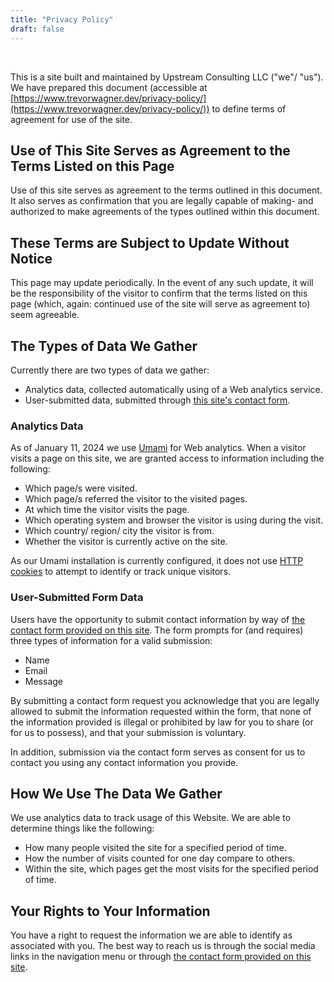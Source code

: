 ```yaml
---
title: "Privacy Policy"
draft: false
---
```


&nbsp;

This is a site built and maintained by Upstream Consulting LLC
("we"/ "us"). We have prepared this document (accessible at
[https://www.trevorwagner.dev/privacy-policy/](https://www.trevorwagner.dev/privacy-policy/))
to define terms of agreement for use of the site.

## Use of This Site Serves as Agreement to the Terms Listed on this Page
Use of this site serves as agreement to the terms outlined in this
document. It also serves as confirmation that you are legally capable
of making- and authorized to make agreements of the types outlined
within this document.

## These Terms are Subject to Update Without Notice
This page may update periodically. In the event of any such
update, it will be the responsibility of the visitor to confirm
that the terms listed on this page (which, again: continued use
of the site will serve as agreement to) seem agreeable.

## The Types of Data We Gather
Currently there are two types of data we gather:

- Analytics data, collected automatically using of a Web analytics service.
- User-submitted data, submitted through [this site's contact form](/contact/).

### Analytics Data
As of January 11, 2024 we use [Umami](https://umami.is/) for Web
analytics. When a visitor visits a page on this site, we are
granted access to information including the following:

- Which page/s were visited.
- Which page/s referred the visitor to the visited pages.
- At which time the visitor visits the page.
- Which operating system and browser the visitor is using during the visit.
- Which country/ region/ city the visitor is from.
- Whether the visitor is currently active on the site.

As our Umami installation is currently configured, it does not
use [HTTP cookies](https://en.wikipedia.org/wiki/HTTP_cookie) to
attempt to identify or track unique visitors.

### User-Submitted Form Data
Users have the opportunity to submit contact information by way of
[the contact form provided on this site](/contact/). The form prompts
for (and requires) three types of information for a valid submission:

- Name
- Email
- Message

By submitting a contact form request you acknowledge that you are
legally allowed to submit the information requested within the form,
that none of the information provided is illegal or prohibited by law
for you to share (or for us to possess), and that your submission is
voluntary.

In addition, submission via the contact form serves as consent for us
to contact you using any contact information you provide.

## How We Use The Data We Gather
We use analytics data to track usage of this Website. We are able
to determine things like the following:

- How many people visited the site for a specified period of time.
- How the number of visits counted for one day compare to others.
- Within the site, which pages get the most visits for the
  specified period of time.

## Your Rights to Your Information
You have a right to request the information we are able to
identify as associated with you. The best way to reach us is
through the social media links in the navigation menu or through
[the contact form provided on this site](/contact/).